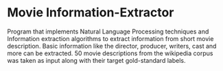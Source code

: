# Movie Information-Extractor
Program that implements Natural Language Processing techniques and Information extraction algorithms to extract information from short movie description. 
Basic information like the director, producer, writers, cast and more can be extracted. 50 movie descriptions from the wikipedia corpus was taken as input along with their target gold-standard labels.


